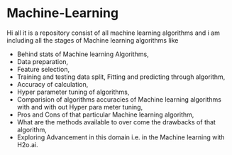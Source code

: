 # Machine-Learning
Hi all it is a repository consist of all machine learning algorithms and i am including all the stages of Machine learning algorithms like
- Behind stats of Machine learning Algorithms, 
- Data preparation, 
- Feature selection, 
- Training and testing data split, Fitting and predicting through algorithm, 
- Accuracy of calculation,
- Hyper parameter tuning of algorithms, 
- Comparision of algorithms accuracies of Machine learning algorithms with and with out Hyper para meter tuning, 
- Pros and Cons of that particular Machine learning algorithm, 
- What are the methods available to over come the drawbacks of that algorithm, 
- Exploring Advancement in this domain i.e. in the Machine learning with H2o.ai.

